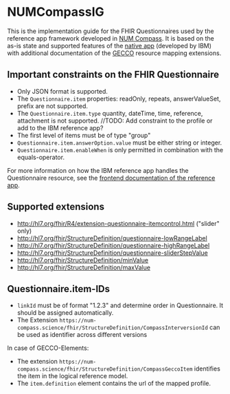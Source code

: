 # NUMCompassIG
This is the implementation guide for the FHIR Questionnaires used by the reference app framework developed in [NUM Compass](https://num-compass.science/de/). It is based on the as-is state and supported features of the [native app](https://github.com/NUMde/compass-numapp-frontend) (developed by IBM) with additional documentation of the [GECCO](https://simplifier.net/ForschungsnetzCovid-19/) resource mapping extensions.

## Important constraints on the FHIR Questionnaire 
* Only JSON format is supported.
* The `Questionnaire.item` properties: readOnly, repeats, answerValueSet, prefix are not supported.
* The `Questionnaire.item.type` quantity, dateTime, time, reference, attachment is not supported. //TODO: Add constraint to the profile or add to the IBM reference app?
* The first level of items must be of type "group"
* `Questionnaire.item.answerOption.value` must be either string or integer.
* `Questionnaire.item.enableWhen` is only permitted in combination with the equals-operator.

For more information on how the IBM reference app handles the Questionnaire resource, see the [frontend documentation of the reference app](https://github.com/NUMde/compass-numapp-frontend/tree/main/docs/questionnaireRendering).

## Supported extensions
* http://hl7.org/fhir/R4/extension-questionnaire-itemcontrol.html ("slider" only)
* http://hl7.org/fhir/StructureDefinition/questionnaire-lowRangeLabel
* http://hl7.org/fhir/StructureDefinition/questionnaire-highRangeLabel
* http://hl7.org/fhir/StructureDefinition/questionnaire-sliderStepValue
* http://hl7.org/fhir/StructureDefinition/minValue
* http://hl7.org/fhir/StructureDefinition/maxValue

## Questionnaire.item-IDs 
* `linkId` must be of format "1.2.3" and determine order in Questionnaire. It should be assigned automatically.
* The Extension `https://num-compass.science/fhir/StructureDefinition/CompassInterversionId` can be used as identifier across different versions

In case of GECCO-Elements:
* The extension `https://num-compass.science/fhir/StructureDefinition/CompassGeccoItem` identifies the item in the logical reference model.
* The `item.definition` element contains the url of the mapped profile.
